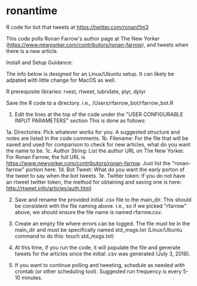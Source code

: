 # ronantime
R code for bot that tweets at https://twitter.com/ronant1m3

This code polls Ronan Farrow's author page at The New Yorker (https://www.newyorker.com/contributors/ronan-farrow), and tweets when there is a new article.

Install and Setup Guidance:

The info below is designed for an Linux/Ubuntu setup. It can likely be adpated with little change for MacOS as well.

R prerequisite libraries: rvest, rtweet, lubridate, plyr, dplyr

Save the R code to a directory. i.e., /Users/rfarrow_bot/rfarrow_bot.R

1. Edit the lines at the top of the code under the "USER CONFIGURABLE INPUT PARAMETERS" section This is done as follows:

1a. Directories: Pick whatever works for you. A suggested structure and notes are listed in the code comments.
1b. Filename: For the file that will be saved and used for comparison to check for new articles, what do you want the name to be.
1c. Author String: List the author URL on The New Yorker. For Ronan Farrow, the full URL is https://www.newyorker.com/contributors/ronan-farrow. Just list the "ronan-farrow" portion here.
1d. Bot Tweet: What do you want the early porton of the tweet to say when the bot tweets.
1e. Twitter token: If you do not have an rtweet twitter token, the method for obtaining and saving one is here: http://rtweet.info/articles/auth.html

2. Save and rename the provided initial .csv file to the main_dir. This should be consistent with the file naming above. i.e., so if we picked "rfarrow" above, we should ensure the file name is named rfarrow.csv.

3. Create an empty file where errors can be logged. The file must be in the main_dir and must be specifically named std_msgs.txt (Linux/Ubuntu command to do this: touch std_msgs.txt)

4. At this time, if you run the code, it will populate the file and generate tweets for the articles since the initial .csv was generated (July 3, 2018).

5. If you want to continue polling and tweeting, schedule as needed with crontab (or other scheduling tool). Suggested run frequency is every 5-10 minutes.
